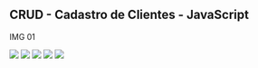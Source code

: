 ## CRUD - Cadastro de Clientes - JavaScript

IMG 01

<img src="../img/img01.jpg">
<img src="../img/img02.jpg">
<img src="../img/img03.jpg">
<img src="../img/img04.jpg">
<img src="../img/img05.jpg">
